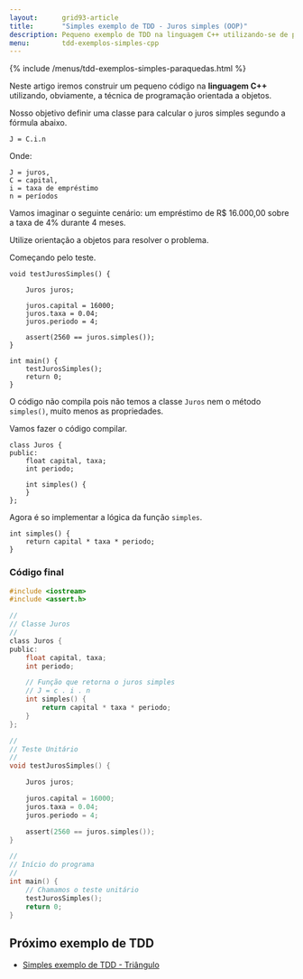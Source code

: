 ```yaml
---
layout:      grid93-article
title:       "Simples exemplo de TDD - Juros simples (OOP)"
description: Pequeno exemplo de TDD na linguagem C++ utilizando-se de programação orientada a objeto para criar uma classe com um método que retorne o juros simnples.
menu:        tdd-exemplos-simples-cpp
---
```


{% include /menus/tdd-exemplos-simples-paraquedas.html %}

Neste artigo iremos construir um pequeno código na __linguagem C++__ utilizando, obviamente, a técnica de programação orientada a objetos.

Nosso objetivo definir uma classe para calcular o juros simples segundo a fórmula abaixo.

    J = C.i.n

Onde:

    J = juros,
    C = capital,
    i = taxa de empréstimo
    n = períodos

Vamos imaginar o seguinte cenário: um empréstimo de R$ 16.000,00 sobre a taxa de 4% durante 4 meses.

Utilize orientação a objetos para resolver o problema.

Começando pelo teste.

    void testJurosSimples() {

        Juros juros;

        juros.capital = 16000;
        juros.taxa = 0.04;
        juros.periodo = 4;

        assert(2560 == juros.simples());
    }

    int main() {
        testJurosSimples();
        return 0;
    }

O código não compila pois não temos a classe `Juros` nem o método `simples()`, muito menos as propriedades.

Vamos fazer o código compilar.


    class Juros {
    public:
        float capital, taxa;
        int periodo;

        int simples() {
        }
    };

Agora é so implementar a lógica da função `simples`.

    int simples() {
        return capital * taxa * periodo;
    }



### Código final

```c
#include <iostream>
#include <assert.h>

//
// Classe Juros
//
class Juros {
public:
    float capital, taxa;
    int periodo;

    // Função que retorna o juros simples
    // J = c . i . n
    int simples() {
        return capital * taxa * periodo;
    }
};

//
// Teste Unitário
//
void testJurosSimples() {

    Juros juros;

    juros.capital = 16000;
    juros.taxa = 0.04;
    juros.periodo = 4;

    assert(2560 == juros.simples());
}

//
// Início do programa
//
int main() {
	// Chamamos o teste unitário
    testJurosSimples();
    return 0;
}
```


Próximo exemplo de TDD
---

- [Simples exemplo de TDD - Triângulo](/tdd/exemplo-tdd-triangulo/)
